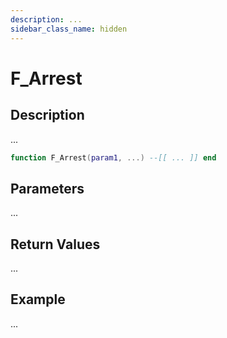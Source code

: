 ```yaml
---
description: ...
sidebar_class_name: hidden
---
```


# F_Arrest

## Description

...

```lua
function F_Arrest(param1, ...) --[[ ... ]] end
```

## Parameters

...

## Return Values

...

## Example

...

